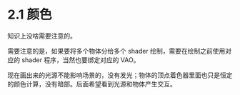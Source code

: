 # 2.1 颜色

知识上没啥需要注意的。

需要注意的是，如果要将多个物体分给多个 shader 绘制，需要在绘制之前使用对应的 shader 程序，当然也要绑定对应的 VAO。

现在画出来的光源不能影响场景的，没有发光；物体的顶点着色器里面也只是恒定的颜色计算，没有暗部。后面希望看到光源和物体产生交互。